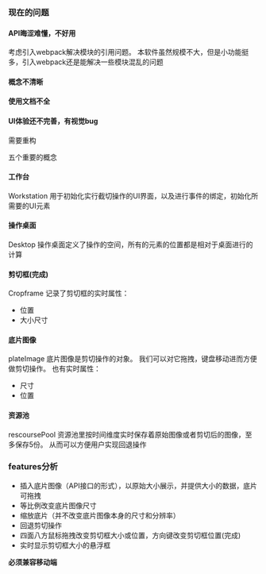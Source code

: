 ### 现在的问题
#### API晦涩难懂，不好用
考虑引入webpack解决模块的引用问题。
本软件虽然规模不大，但是小功能挺多，引入webpack还是能解决一些模块混乱的问题
#### 概念不清晰
#### 使用文档不全
#### UI体验还不完善，有视觉bug

需要重构

五个重要的概念
#### 工作台
Workstation
用于初始化实行截切操作的UI界面，以及进行事件的绑定，初始化所需要的UI元素
#### 操作桌面
Desktop
操作桌面定义了操作的空间，所有的元素的位置都是相对于桌面进行的计算
#### 剪切框(完成)
Cropframe
记录了剪切框的实时属性：
- 位置
- 大小尺寸
#### 底片图像
plateImage
底片图像是剪切操作的对象。
我们可以对它拖拽，键盘移动进而方便做剪切操作。
也有实时属性：
- 尺寸
- 位置
#### 资源池
rescoursePool
资源池里按时间维度实时保存着原始图像或者剪切后的图像，至多保存5份。
从而可以方便用户实现回退操作


### features分析
- 插入底片图像（API接口的形式），以原始大小展示，并提供大小的数据，底片可拖拽
- 等比例改变底片图像尺寸
- 缩放底片（并不改变底片图像本身的尺寸和分辨率）
- 回退剪切操作
- 四面八方鼠标拖拽改变剪切框大小或位置，方向键改变剪切框位置(完成)
- 实时显示剪切框大小的悬浮框 

**必须兼容移动端**



